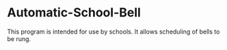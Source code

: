 # Automatic-School-Bell
This program is intended for use by schools. It allows scheduling of bells to be rung.
